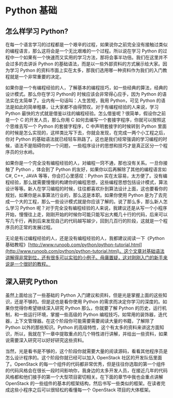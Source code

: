 # Python 基础

## 怎么样学习 Python?
在每一个语言学习的过程都是一个艰辛的过程，如果说你之前完全没有接触过类似的编程语言，那么这将会是一个无比艰难的一个过程。所以说在学习 Python 的过程中一个如果有一个快速而又实用的学习方法，那将会事半功倍。我们在这里并不会过多的去讲诉 Python 的基础语法，而是以一些外部资料的方式展示给大家。因为学习 Python 的资料市面上实在太多，那我们选用哪一种资料作为我们的入门教程就是一个非常重要的决定。

如果你是一个有编程经验的人，了解基本的编程技巧，如一些经典的算法，经典的设计模式。那么你在学习 Python的 时候应该会非常得心应手，因为 Python 的语法实在太简单了。业内有一句话叫：人生苦短，我用 Python，可见 Python 的语法是如此的简单粗暴，让大家都不由得赞叹。对于有编程经验的人来说，学习 Python 最快的方式就是借鉴以往的编程经验。怎么借鉴呢？很简单，假设你之前是一个 C 的开发人员，那么你用 C 如何去编写一个套接字程序，你就可以按照这个思维去写一个 Python 的套接字程序，C 中声明套接字的时候转到 Python 里面的时候是怎么实现的，这样类比写下去，你就会发现，在完成一两个小工程之后，你对 Python 的基础语法就已经轻车熟路了。这也是我们经常强调的学习编程的时候，语法不是阻碍你的一个问题，一些程序设计的思想和技巧才是真正区分一个程序员的分水岭。

如果你是一个完全没有编程经验的人，对编程一窍不通，那也没有关系。一旦你接触了 Python ，体会到了 Python 的友好，如果你以后再解除了其他的编程语言如 C#, C++, JAVA 等等，你会打心里感叹：Python 实在太容易，太方便了。没有编程经验，那么就需要慢慢的构建你的编程思想，这些编程思想包括设计模式，算法设计等等。新人在学习编程的时候，往往都喜欢扑到算法设计上面，这也要看你的规划，如果你是从事算法行业的，那么这是本职。如果你使用 Python 是为了去完成一个大的工程，那么一些设计模式就是你应该了解的。说了那么多，那么新人怎么学习 Python 呢？对于完全没有编程经验的人来说，我建议还是从写一个小程序开始，慢慢往上走，刚刚开始的时候你可能只能写出大概几十行的代码，后来可以写几千行，再到后来发现自己的代码越写越少，回到几百行的阶段，这就是一个程序员的正常的发展过程。

无论是有过编程经验的人，还是没有编程经验的人，我都建议阅读一下《Python 基础教程》[http://www.runoob.com/python/python-tutorial.html](http://www.runoob.com/python/python-tutorial.html)。这个文章对基础语法讲解得非常到位，还有很多可以实验的小例子。毋庸置疑，这对刚刚入门的新手来说是一个很好的教程。

## 深入研究 Python

虽然上面给出了一些基础的 Python 入门建议和资料，但是光是掌握上面的这些知识，还是不够的。但是这也是看你使用 Python 的需求而决定你学习的深度的。如果你觉得你希望继续深入研究 Python 那么，你就要了解 Python 的历史，运行机制，和一些运行环境，掌握一些高级的 Python 编程技巧，如常用的装饰器，迭代器，上下文管理器。在这个阶段你可能需要需要阅读大量的书籍，了解除了 Python 以外的那些知识。Python 的高级特性，这个有太多的资料来讲这方面知识，所以，我就在下一章中提取重点的几个特性进行讲解，并给出一些资料，如果说需要深入研究可以好好研究这些资料。

当然，光是看书是不够的，这个阶段你就需要大量的阅读源码，看看其他程序员是怎么设计程序的。这个阶段你就已经可以加入 OpenStack 社区的开发队伍里面了。OpenStack 的每一个组件的代码都非常优秀，但是往往你选取的第一个组件的代码风格会在很长一段时间影响你，我身边的太多开发人员，在接近几年的代码风格都和他们接手的第一个大型项目密切相关。在下面的章节中我也会重点讲解 OpenStack 的一些组件的基本的框架结构，然后书写一些类似的框架。在读者完成这些小程序之后可以很轻松的看懂每一个 OpenStack 项目的大体框架。
